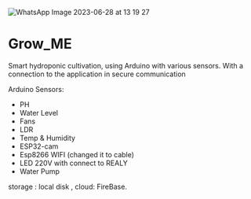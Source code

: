 ![WhatsApp Image 2023-06-28 at 13 19 27](https://github.com/AlexSerdukov12/Grow_ME/assets/73774191/f04dce45-4dd3-48b6-bf1a-cf89b59be385)
# Grow_ME
Smart hydroponic cultivation, using Arduino with various sensors.
With a connection to the application in secure communication

Arduino Sensors:
* PH 
* Water Level
* Fans
* LDR
* Temp & Humidity
* ESP32-cam
* Esp8266 WIFI (changed it to cable)
* LED 220V with connect to REALY
* Water Pump

storage :
local disk ,
cloud:
FireBase.



